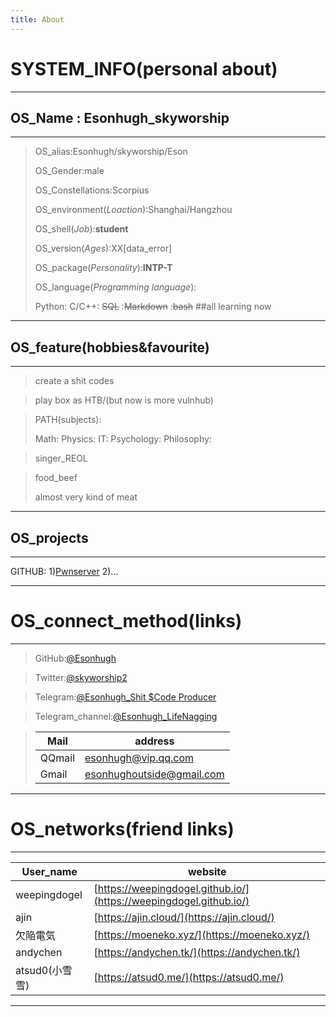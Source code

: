```yaml
---
title: About
---
```

# SYSTEM_INFO(personal about)

---

## OS_Name : Esonhugh_skyworship

---

>OS_alias:Esonhugh/skyworship/Eson
>
>OS_Gender:male
>
>OS_Constellations:Scorpius 
>
>OS_environment(*Loaction*):Shanghai/Hangzhou
>
>OS_shell(*Job*):**student**
>
>OS_version(*Ages*):XX[data_error]
>
>OS_package(*Personality*):**INTP-T**
>
>OS_language(*Programming language*):
>
>Python: C/C++: ~~SQL~~ :~~Markdown~~ :~~bash~~ ##all learning now
>
>

---

## OS_feature(hobbies&favourite)

---

>create a shit codes

>play box as HTB/(but now is more vulnhub)

>PATH(subjects):
>
>Math:
>Physics:
>IT:
>Psychology:
>Philosophy:

>singer_REOL

>food_beef
>
>almost very kind of meat

---

## OS_projects

---

GITHUB:
1)[Pwnserver](https://github.com/ixiniansec/pwnserver)
2)...


---

# OS_connect_method(links)

---

>GitHub:[@Esonhugh](https://github.com/Esonhugh)

>Twitter:[@skyworship2](https://twitter.com/Skyworship2?s=09)

>Telegram:[@Esonhugh_Shit $Code Producer](https://t.me/EsonHugh_Skywalker)

>Telegram_channel:[@Esonhugh_LifeNagging](https://t.me/Esonhugh_LifeNagging)


>Mail|address
>----|-----
>QQmail|esonhugh@vip.qq.com
>Gmail|esonhughoutside@gmail.com

---

# OS_networks(friend links)

---

User_name|website
---------|-------
weepingdogel|[https://weepingdogel.github.io/](https://weepingdogel.github.io/)
ajin|[https://ajin.cloud/](https://ajin.cloud/)
欠陥電気|[https://moeneko.xyz/](https://moeneko.xyz/)
andychen|[https://andychen.tk/](https://andychen.tk/)
atsud0(小雪雪)|[https://atsud0.me/](https://atsud0.me/)

---

<br>
<br>
<br>
<br>
<br>
<br>

<!--
	comments
	#### Other_info
	theme: https://github.com/cotes2020/jekyll-theme-chirpy
	copyright© 2017-2019 Cotes Chung
	MIT License
-->
